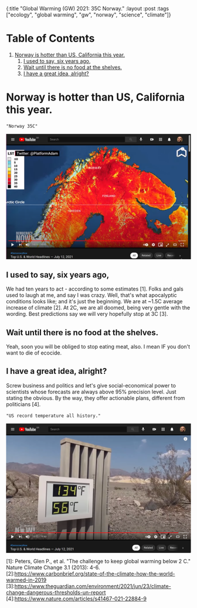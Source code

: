 {:title "Global Warming (GW) 2021: 35C Norway."
 :layout :post
 :tags  ["ecology", "global warming", "gw", "norway", "science", "climate"]}

# Table of Contents

1.  [Norway is hotter than US, California this year.](#org554648f)
    1.  [I used to say, six years ago,](#org95768d7)
    2.  [Wait until there is no food at the shelves.](#orgb38b06b)
    3.  [I have a great idea, alright?](#org89ef9f6)


<a id="org554648f"></a>

# Norway is hotter than US, California this year.

<!-- [![img](./../../img/2021-07-img/norway-heat-2021.png "Norway 35C")](norway-heat-2021.png) -->

	"Norway 35C"
<img src="./../../img/2021-07-img/norway-heat-2021.png" alt="" align="center" title="Norway 35C" class="img" />

</br>
<a id="org95768d7"></a>


## I used to say, six years ago,

We had ten years to act - according to some estimates [1]. Folks and gals used to laugh at me, and say I was crazy. Well, that's what apocalyptic conditions looks like; and it's just the beginning. We are at ~1.5C average increase of climate [2]. At 2C, we are all doomed, being very gentle with the wording. Best predictions say we will very hopefully stop at 3C [3]. 


<a id="orgb38b06b"></a>

## Wait until there is no food at the shelves.

Yeah, soon you will be obliged to stop eating meat, also. I mean IF you don't want to die of ecocide.


<a id="org89ef9f6"></a>

## I have a great idea, alright?

Screw business and politics and let's give social-economical power to scientists whose forecasts are always above 95% precision level. Just stating the obvious. By the way, they offer actionable plans, different from politicians [4].

<!-- [![img](./../../img/2021-07-img/us-2021.png "US record temperature all history.")](us-2021.png) -->
	
	"US record temperature all history."
<img src="./../../img/2021-07-img/us-2021.png" alt="" align="center" title="US record temperature all history." class="img"/>
</br>

[1]: Peters, Glen P., et al. "The challenge to keep global warming below 2 C." Nature Climate Change 3.1 (2013): 4-6.
[2]:<https://www.carbonbrief.org/state-of-the-climate-how-the-world-warmed-in-2019>
[3]:<https://www.theguardian.com/environment/2021/jun/23/climate-change-dangerous-thresholds-un-report>
[4]:<https://www.nature.com/articles/s41467-021-22884-9>


